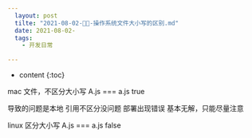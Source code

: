 ```yaml
---
  layout: post
  tilte: "2021-08-02-📁📁-操作系统文件大小写的区别.md"
  date: 2021-08-02-
  tags: 
    - 开发日常

---
```



* content
{:toc}


mac 文件，不区分大小写 
A.js  === a.js true

导致的问题是本地 引用不区分没问题 部署出现错误
基本无解，只能尽量注意

linux 区分大小写 
A.js === a.js false
